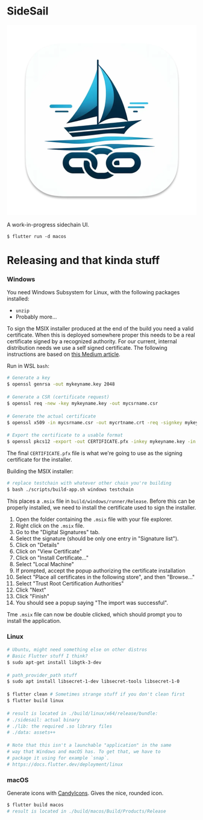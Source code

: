 # SideSail

![SideSail logo](logo.png)

A work-in-progress sidechain UI.

```shell
$ flutter run -d macos
```

# Releasing and that kinda stuff

### Windows

You need Windows Subsystem for Linux, with the following packages installed:

- `unzip`
- Probably more...

To sign the MSIX installer produced at the end of the build you need a valid
certificate. When this is deployed somewhere proper this needs to be a real
certificate signed by a recognized authority. For our current, internal
distribution needs we use a self signed certificate. The following instructions
are based on
[this Medium article](https://sahajrana.medium.com/how-to-generate-a-pfx-certificate-for-flutter-windows-msix-lib-a860cdcebb8).

Run in WSL `bash`:

```bash
# Generate a key
$ openssl genrsa -out mykeyname.key 2048

# Generate a CSR (certificate request)
$ openssl req -new -key mykeyname.key -out mycsrname.csr

# Generate the actual certificate
$ openssl x509 -in mycsrname.csr -out mycrtname.crt -req -signkey mykeyname.key -days 365

# Export the certificate to a usable format
$ openssl pkcs12 -export -out CERTIFICATE.pfx -inkey mykeyname.key -in mycrtname.crt

```

The final `CERTIFICATE.pfx` file is what we're going to use as the signing
certificate for the installer.

Building the MSIX installer:

```bash
# replace testchain with whatever other chain you're building
$ bash ./scripts/build-app.sh windows testchain
```

This places a `.msix` file in `build/windows/runner/Release`. Before this can be
properly installed, we need to install the certificate used to sign the
installer.

1. Open the folder containing the `.msix` file with your file explorer.
2. Right click on the `.msix` file.
3. Go to the "Digital Signatures" tab.
4. Select the signature (should be only one entry in "Signature list").
5. Click on "Details"
6. Click on "View Certificate"
7. Click on "Install Certificate..."
8. Select "Local Machine"
9. If prompted, accept the popup authorizing the certificate installation
10. Select "Place all certificates in the following store", and then "Browse..."
11. Select "Trust Root Certification Authorities"
12. Click "Next"
13. Click "Finish"
14. You should see a popup saying "The import was successful".

Tme `.msix` file can now be double clicked, which should prompt you to install
the application.

### Linux

```bash
# Ubuntu, might need something else on other distros
# Basic Flutter stuff I think?
$ sudo apt-get install libgtk-3-dev

# path_provider_path stuff
$ sudo apt install libsecret-1-dev libsecret-tools libsecret-1-0

$ flutter clean # Sometimes strange stuff if you don't clean first
$ flutter build linux

# result is located in ./build/linux/x64/release/bundle:
# ./sidesail: actual binary
# ./lib: the required .so library files
# ./data: assets++

# Note that this isn't a launchable "application" in the same
# way that Windows and macOS has. To get that, we have to
# package it using for example `snap`.
# https://docs.flutter.dev/deployment/linux
```

### macOS

Generate icons with
[CandyIcons](https://www.candyicons.com/free-tools/app-icon-assets-generator).
Gives the nice, rounded icon.

```bash
$ flutter build macos
# result is located in ./build/macos/Build/Products/Release
```
